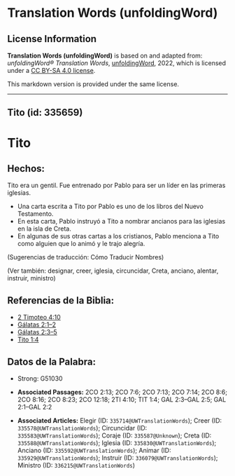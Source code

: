 # Translation Words (unfoldingWord)

## License Information

**Translation Words (unfoldingWord)** is based on and adapted from: _unfoldingWord® Translation Words_, [unfoldingWord](https://unfoldingword.org/utw), 2022, which is licensed under a [CC BY-SA 4.0 license](https://creativecommons.org/licenses/by-sa/4.0/legalcode.en).

This markdown version is provided under the same license.



--------------------------------

## Tito (id: 335659)

Tito
====

Hechos:
-------

Tito era un gentil. Fue entrenado por Pablo para ser un líder en las primeras iglesias.

* Una carta escrita a Tito por Pablo es uno de los libros del Nuevo Testamento.
* En esta carta, Pablo instruyó a Tito a nombrar ancianos para las iglesias en la isla de Creta.
* En algunas de sus otras cartas a los cristianos, Pablo menciona a Tito como alguien que lo animó y le trajo alegría.

(Sugerencias de traducción: Cómo Traducir Nombres)

(Ver también: designar, creer, iglesia, circuncidar, Creta, anciano, alentar, instruir, ministro)

Referencias de la Biblia:
-------------------------

* [2 Timoteo 4:10](https://ref.ly/2Tim4:10)
* [Gálatas 2:1–2](https://ref.ly/Gal2:1-Gal2:2)
* [Gálatas 2:3–5](https://ref.ly/Gal2:3-Gal2:5)
* [Tito 1:4](https://ref.ly/Titus1:4)

Datos de la Palabra:
--------------------

* Strong: G51030

* **Associated Passages:** 2CO 2:13; 2CO 7:6; 2CO 7:13; 2CO 7:14; 2CO 8:6; 2CO 8:16; 2CO 8:23; 2CO 12:18; 2TI 4:10; TIT 1:4; GAL 2:3–GAL 2:5; GAL 2:1–GAL 2:2
* **Associated Articles:** Elegir (ID: `335714@UWTranslationWords`); Creer (ID: `335578@UWTranslationWords`); Circuncidar (ID: `335583@UWTranslationWords`); Coraje (ID: `335587@Unknown`); Creta (ID: `335588@UWTranslationWords`); Iglesia (ID: `335830@UWTranslationWords`); Anciano (ID: `335592@UWTranslationWords`); Animar (ID: `335929@UWTranslationWords`); Instruir (ID: `336079@UWTranslationWords`); Ministro (ID: `336215@UWTranslationWords`)

